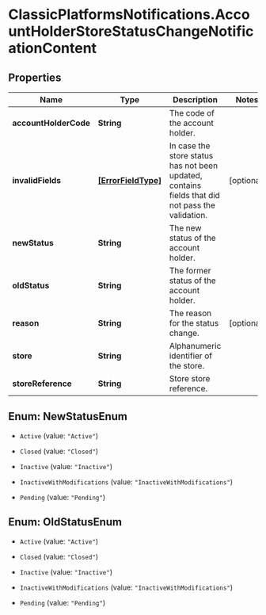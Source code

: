 # ClassicPlatformsNotifications.AccountHolderStoreStatusChangeNotificationContent

## Properties

Name | Type | Description | Notes
------------ | ------------- | ------------- | -------------
**accountHolderCode** | **String** | The code of the account holder. | 
**invalidFields** | [**[ErrorFieldType]**](ErrorFieldType.md) | In case the store status has not been updated, contains fields that did not pass the validation. | [optional] 
**newStatus** | **String** | The new status of the account holder. | 
**oldStatus** | **String** | The former status of the account holder. | 
**reason** | **String** | The reason for the status change. | [optional] 
**store** | **String** | Alphanumeric identifier of the store. | 
**storeReference** | **String** | Store store reference. | 



## Enum: NewStatusEnum


* `Active` (value: `"Active"`)

* `Closed` (value: `"Closed"`)

* `Inactive` (value: `"Inactive"`)

* `InactiveWithModifications` (value: `"InactiveWithModifications"`)

* `Pending` (value: `"Pending"`)





## Enum: OldStatusEnum


* `Active` (value: `"Active"`)

* `Closed` (value: `"Closed"`)

* `Inactive` (value: `"Inactive"`)

* `InactiveWithModifications` (value: `"InactiveWithModifications"`)

* `Pending` (value: `"Pending"`)




